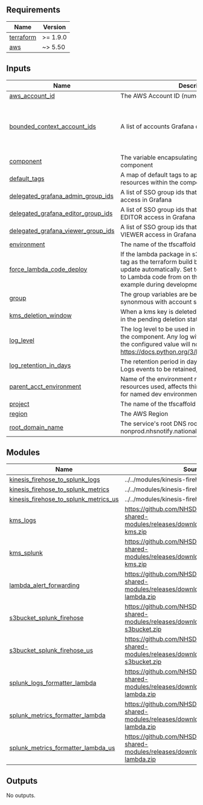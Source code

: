 <!-- BEGIN_TF_DOCS -->
<!-- markdownlint-disable -->
<!-- vale off -->

## Requirements

| Name | Version |
|------|---------|
| <a name="requirement_terraform"></a> [terraform](#requirement\_terraform) | >= 1.9.0 |
| <a name="requirement_aws"></a> [aws](#requirement\_aws) | ~> 5.50 |
## Inputs

| Name | Description | Type | Default | Required |
|------|-------------|------|---------|:--------:|
| <a name="input_aws_account_id"></a> [aws\_account\_id](#input\_aws\_account\_id) | The AWS Account ID (numeric) | `string` | n/a | yes |
| <a name="input_bounded_context_account_ids"></a> [bounded\_context\_account\_ids](#input\_bounded\_context\_account\_ids) | A list of accounts Grafana can assume role into | <pre>list(object({<br/>    domain                = string<br/>    account_id            = string<br/>    override_project_name = optional(string, "") # Optional override for Legacy Project Name used in Core/DNS<br/>  }))</pre> | `[]` | no |
| <a name="input_component"></a> [component](#input\_component) | The variable encapsulating the name of this component | `string` | `"obs"` | no |
| <a name="input_default_tags"></a> [default\_tags](#input\_default\_tags) | A map of default tags to apply to all taggable resources within the component | `map(string)` | `{}` | no |
| <a name="input_delegated_grafana_admin_group_ids"></a> [delegated\_grafana\_admin\_group\_ids](#input\_delegated\_grafana\_admin\_group\_ids) | A list of SSO group ids that would be granted ADMIN access in Grafana | `list(string)` | n/a | yes |
| <a name="input_delegated_grafana_editor_group_ids"></a> [delegated\_grafana\_editor\_group\_ids](#input\_delegated\_grafana\_editor\_group\_ids) | A list of SSO group ids that would be granted EDITOR access in Grafana | `list(string)` | n/a | yes |
| <a name="input_delegated_grafana_viewer_group_ids"></a> [delegated\_grafana\_viewer\_group\_ids](#input\_delegated\_grafana\_viewer\_group\_ids) | A list of SSO group ids that would be granted VIEWER access in Grafana | `list(string)` | n/a | yes |
| <a name="input_environment"></a> [environment](#input\_environment) | The name of the tfscaffold environment | `string` | n/a | yes |
| <a name="input_force_lambda_code_deploy"></a> [force\_lambda\_code\_deploy](#input\_force\_lambda\_code\_deploy) | If the lambda package in s3 has the same commit id tag as the terraform build branch, the lambda will not update automatically. Set to True if making changes to Lambda code from on the same commit for example during development | `bool` | `false` | no |
| <a name="input_group"></a> [group](#input\_group) | The group variables are being inherited from (often synonmous with account short-name) | `string` | n/a | yes |
| <a name="input_kms_deletion_window"></a> [kms\_deletion\_window](#input\_kms\_deletion\_window) | When a kms key is deleted, how long should it wait in the pending deletion state? | `string` | `"30"` | no |
| <a name="input_log_level"></a> [log\_level](#input\_log\_level) | The log level to be used in lambda functions within the component. Any log with a lower severity than the configured value will not be logged: https://docs.python.org/3/library/logging.html#levels | `string` | `"INFO"` | no |
| <a name="input_log_retention_in_days"></a> [log\_retention\_in\_days](#input\_log\_retention\_in\_days) | The retention period in days for the Cloudwatch Logs events to be retained, default of 0 is indefinite | `number` | `0` | no |
| <a name="input_parent_acct_environment"></a> [parent\_acct\_environment](#input\_parent\_acct\_environment) | Name of the environment responsible for the acct resources used, affects things like DNS zone. Useful for named dev environments | `string` | `"main"` | no |
| <a name="input_project"></a> [project](#input\_project) | The name of the tfscaffold project | `string` | n/a | yes |
| <a name="input_region"></a> [region](#input\_region) | The AWS Region | `string` | n/a | yes |
| <a name="input_root_domain_name"></a> [root\_domain\_name](#input\_root\_domain\_name) | The service's root DNS root nameespace, like nonprod.nhsnotify.national.nhs.uk | `string` | `"nonprod.nhsnotify.national.nhs.uk"` | no |
## Modules

| Name | Source | Version |
|------|--------|---------|
| <a name="module_kinesis_firehose_to_splunk_logs"></a> [kinesis\_firehose\_to\_splunk\_logs](#module\_kinesis\_firehose\_to\_splunk\_logs) | ../../modules/kinesis-firehose-to-splunk | n/a |
| <a name="module_kinesis_firehose_to_splunk_metrics"></a> [kinesis\_firehose\_to\_splunk\_metrics](#module\_kinesis\_firehose\_to\_splunk\_metrics) | ../../modules/kinesis-firehose-to-splunk | n/a |
| <a name="module_kinesis_firehose_to_splunk_metrics_us"></a> [kinesis\_firehose\_to\_splunk\_metrics\_us](#module\_kinesis\_firehose\_to\_splunk\_metrics\_us) | ../../modules/kinesis-firehose-to-splunk | n/a |
| <a name="module_kms_logs"></a> [kms\_logs](#module\_kms\_logs) | https://github.com/NHSDigital/nhs-notify-shared-modules/releases/download/v2.0.20/terraform-kms.zip | n/a |
| <a name="module_kms_splunk"></a> [kms\_splunk](#module\_kms\_splunk) | https://github.com/NHSDigital/nhs-notify-shared-modules/releases/download/v2.0.20/terraform-kms.zip | n/a |
| <a name="module_lambda_alert_forwarding"></a> [lambda\_alert\_forwarding](#module\_lambda\_alert\_forwarding) | https://github.com/NHSDigital/nhs-notify-shared-modules/releases/download/v2.0.20/terraform-lambda.zip | n/a |
| <a name="module_s3bucket_splunk_firehose"></a> [s3bucket\_splunk\_firehose](#module\_s3bucket\_splunk\_firehose) | https://github.com/NHSDigital/nhs-notify-shared-modules/releases/download/v2.0.20/terraform-s3bucket.zip | n/a |
| <a name="module_s3bucket_splunk_firehose_us"></a> [s3bucket\_splunk\_firehose\_us](#module\_s3bucket\_splunk\_firehose\_us) | https://github.com/NHSDigital/nhs-notify-shared-modules/releases/download/v2.0.20/terraform-s3bucket.zip | n/a |
| <a name="module_splunk_logs_formatter_lambda"></a> [splunk\_logs\_formatter\_lambda](#module\_splunk\_logs\_formatter\_lambda) | https://github.com/NHSDigital/nhs-notify-shared-modules/releases/download/v2.0.20/terraform-lambda.zip | n/a |
| <a name="module_splunk_metrics_formatter_lambda"></a> [splunk\_metrics\_formatter\_lambda](#module\_splunk\_metrics\_formatter\_lambda) | https://github.com/NHSDigital/nhs-notify-shared-modules/releases/download/v2.0.20/terraform-lambda.zip | n/a |
| <a name="module_splunk_metrics_formatter_lambda_us"></a> [splunk\_metrics\_formatter\_lambda\_us](#module\_splunk\_metrics\_formatter\_lambda\_us) | https://github.com/NHSDigital/nhs-notify-shared-modules/releases/download/v2.0.20/terraform-lambda.zip | n/a |
## Outputs

No outputs.
<!-- vale on -->
<!-- markdownlint-enable -->
<!-- END_TF_DOCS -->
